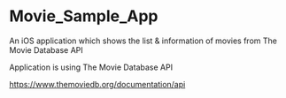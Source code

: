 # Movie_Sample_App
An iOS application which shows the list & information of movies from The Movie Database API

Application is using The Movie Database API

https://www.themoviedb.org/documentation/api
